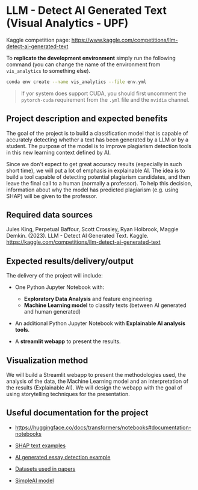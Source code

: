 # LLM - Detect AI Generated Text (Visual Analytics - UPF)

Kaggle competition page: https://www.kaggle.com/competitions/llm-detect-ai-generated-text

To **replicate the development environment** simply run the following command (you can change the name of the environment from `vis_analytics` to something else).

```bash
conda env create --name vis_analytics --file env.yml
```

> If yor system does support CUDA, you should first uncomment the `pytorch-cuda` requirement from the `.yml` file and the `nvidia` channel.


## Project description and expected benefits

The goal of the project is to build a classification model that is capable of accurately detecting whether a text has been generated by a LLM or by a student. The purpose of the model is to improve plagiarism detection tools in this new learning context defined by AI.

Since we don't expect to get great accuracy results (especially in such short time), we will put a lot of emphasis in explainable AI. The idea is to build a tool capable of detecting potential plagiarism candidates, and then leave the final call to a human (normally a professor). To help this decision, information about why the model has predicted plagiarism (e.g. using SHAP) will be given to the professor.

## Required data sources

Jules King, Perpetual Baffour, Scott Crossley, Ryan Holbrook, Maggie Demkin. (2023). LLM - Detect AI Generated Text. Kaggle. https://kaggle.com/competitions/llm-detect-ai-generated-text

## Expected results/delivery/output

The delivery of the project will include:

- One Python Jupyter Notebook with:
    - **Exploratory Data Analysis** and feature engineering
    - **Machine Learning model** to classify texts (between AI generated and human generated)

- An additional Python Jupyter Notebook with **Explainable AI analysis tools**.

- A **streamlit webapp** to present the results.

## Visualization method

We will build a Streamlit webapp to present the methodologies used, the analysis of the data, the Machine Learning model and an interpretation of the results (Explainable AI). We will design the webapp with the goal of using storytelling techniques for the presentation.

## Useful documentation for the project

- https://huggingface.co/docs/transformers/notebooks#documentation-notebooks

- [SHAP text examples](https://shap.readthedocs.io/en/latest/text_examples.html)

- [AI generated essay detection example](https://www.kaggle.com/code/dima806/ai-generated-essay-detection-distilbert)

- [Datasets used in papers](https://github.com/NLP2CT/LLM-generated-Text-Detection#datasets)

- [SimpleAI model](https://huggingface.co/spaces/Hello-SimpleAI/chatgpt-detector-qa)